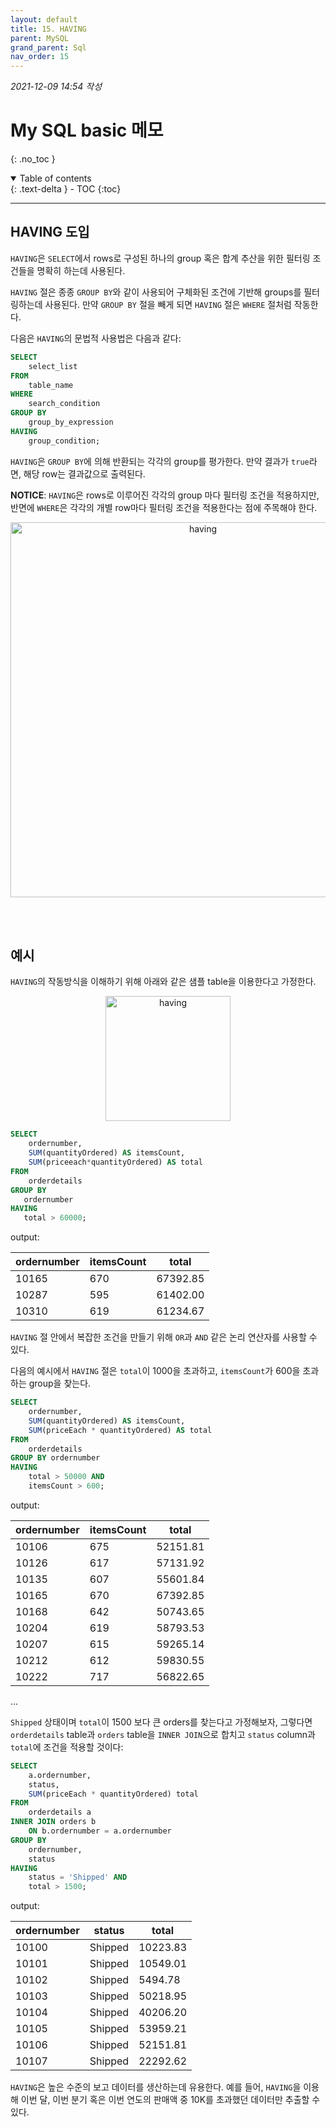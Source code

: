 ```yaml
---
layout: default
title: 15. HAVING
parent: MySQL
grand_parent: Sql
nav_order: 15
---
```


*2021-12-09 14:54 작성*

# My SQL basic 메모
{: .no_toc }

<details open markdown="block">
  <summary>
    Table of contents
  </summary>
  {: .text-delta }
- TOC
{:toc}
</details>

---

## HAVING 도입

`HAVING`은 `SELECT`에서 rows로 구성된 하나의 group 혹은 합계 추산을 위한 필터링 조건들을 명확히 하는데 사용된다.

`HAVING` 절은 종종 `GROUP BY`와 같이 사용되어 구체화된 조건에 기반해 groups를 필터링하는데 사용된다. 만약 `GROUP BY` 절을 빼게 되면 `HAVING` 절은 `WHERE` 절처럼 작동한다.

다음은 `HAVING`의 문법적 사용법은 다음과 같다:

~~~~sql
SELECT 
    select_list
FROM 
    table_name
WHERE 
    search_condition
GROUP BY 
    group_by_expression
HAVING 
    group_condition;
~~~~

`HAVING`은 `GROUP BY`에 의해 반환되는 각각의 group를 평가한다. 만약 결과가 `true`라면, 해당 row는 결과값으로 출력된다.

**NOTICE**: `HAVING`은 rows로 이루어진 각각의 group 마다 필터링 조건을 적용하지만, 반면에 `WHERE`은 각각의 개별 row마다 필터링 조건을 적용한다는 점에 주목해야 한다.

<p align="center">
  <img src="https://www.mysqltutorial.org/wp-content/uploads/2021/07/MySQL-Having.svg" width="600" title="having">
</p>

<br/>
<br/>

## 예시

`HAVING`의 작동방식을 이해하기 위해 아래와 같은 샘플 table을 이용한다고 가정한다.

<p align="center">
  <img src="https://www.mysqltutorial.org/wp-content/uploads/2019/08/orderdetails.png" width="200" title="having">
</p>

~~~~sql
SELECT 
    ordernumber,
    SUM(quantityOrdered) AS itemsCount,
    SUM(priceeach*quantityOrdered) AS total
FROM
    orderdetails
GROUP BY 
   ordernumber
HAVING 
   total > 60000;
~~~~

output:

| ordernumber | itemsCount | total    |
|-------------|------------|----------|
|       10165 |        670 | 67392.85 |
|       10287 |        595 | 61402.00 |
|       10310 |        619 | 61234.67 |

`HAVING` 절 안에서 복잡한 조건을 만들기 위해 `OR`과 `AND` 같은 논리 연산자를 사용할 수 있다.

다음의 예시에서 `HAVING` 절은 `total`이 1000을 초과하고, `itemsCount`가 600을 초과하는 group을 찾는다.

~~~~sql
SELECT
    ordernumber,
    SUM(quantityOrdered) AS itemsCount,
    SUM(priceEach * quantityOrdered) AS total
FROM
    orderdetails
GROUP BY ordernumber
HAVING
    total > 50000 AND
    itemsCount > 600;
~~~~

output:

| ordernumber | itemsCount | total    |
|-------------|------------|----------|
|       10106 |        675 | 52151.81 |
|       10126 |        617 | 57131.92 |
|       10135 |        607 | 55601.84 |
|       10165 |        670 | 67392.85 |
|       10168 |        642 | 50743.65 |
|       10204 |        619 | 58793.53 |
|       10207 |        615 | 59265.14 |
|       10212 |        612 | 59830.55 |
|       10222 |        717 | 56822.65 |

...

`Shipped` 상태이며 `total`이 1500 보다 큰 orders를 찾는다고 가정해보자, 그렇다면 `orderdetails` table과 `orders` table을 `INNER JOIN`으로 합치고 `status` column과 `total`에 조건을 적용할 것이다:

~~~~sql
SELECT 
    a.ordernumber,
    status,
    SUM(priceEach * quantityOrdered) total
FROM
    orderdetails a
INNER JOIN orders b
    ON b.ordernumber = a.ordernumber
GROUP BY
    ordernumber,
    status
HAVING
    status = 'Shipped' AND
    total > 1500;
~~~~

output:

| ordernumber | status  | total    |
|-------------|---------|----------|
|       10100 | Shipped | 10223.83 |
|       10101 | Shipped | 10549.01 |
|       10102 | Shipped |  5494.78 |
|       10103 | Shipped | 50218.95 |
|       10104 | Shipped | 40206.20 |
|       10105 | Shipped | 53959.21 |
|       10106 | Shipped | 52151.81 |
|       10107 | Shipped | 22292.62 |

`HAVING`은 높은 수준의 보고 데이터를 생산하는데 유용한다. 예를 들어, `HAVING`을 이용해 이번 달, 이번 분기 혹은 이번 연도의 판매액 중 10K를 초과했던 데이터만 추출할 수 있다.

